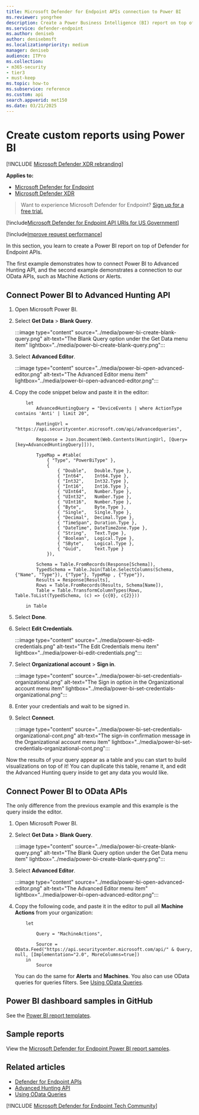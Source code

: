 ```yaml
---
title: Microsoft Defender for Endpoint APIs connection to Power BI
ms.reviewer: yongrhee
description: Create a Power Business Intelligence (BI) report on top of Microsoft Defender for Endpoint APIs.
ms.service: defender-endpoint
ms.author: deniseb
author: denisebmsft
ms.localizationpriority: medium
manager: deniseb
audience: ITPro
ms.collection:
- m365-security
- tier3
- must-keep
ms.topic: how-to
ms.subservice: reference
ms.custom: api
search.appverid: met150
ms.date: 03/21/2025
---
```


# Create custom reports using Power BI

[!INCLUDE [Microsoft Defender XDR rebranding](../../includes/microsoft-defender.md)]

**Applies to:**

- [Microsoft Defender for Endpoint](../microsoft-defender-endpoint.md)
- [Microsoft Defender XDR](/defender-xdr)

> Want to experience Microsoft Defender for Endpoint? [Sign up for a free trial.](https://go.microsoft.com/fwlink/p/?linkid=2225630)

[!include[Microsoft Defender for Endpoint API URIs for US Government](../../includes/microsoft-defender-api-usgov.md)]

[!include[Improve request performance](../../includes/improve-request-performance.md)]

In this section, you learn to create a Power BI report on top of Defender for Endpoint APIs.

The first example demonstrates how to connect Power BI to Advanced Hunting API, and the second example demonstrates a connection to our OData APIs, such as Machine Actions or Alerts.

## Connect Power BI to Advanced Hunting API

1. Open Microsoft Power BI.

2. Select **Get Data** \> **Blank Query**.

   :::image type="content" source="../media/power-bi-create-blank-query.png" alt-text="The Blank Query option under the Get Data menu item" lightbox="../media/power-bi-create-blank-query.png":::

3. Select **Advanced Editor**.

   :::image type="content" source="../media/power-bi-open-advanced-editor.png" alt-text="The Advanced Editor menu item" lightbox="../media/power-bi-open-advanced-editor.png":::

4. Copy the code snippet below and paste it in the editor:

   ```
       let
           AdvancedHuntingQuery = "DeviceEvents | where ActionType contains 'Anti' | limit 20",
   
           HuntingUrl = "https://api.securitycenter.microsoft.com/api/advancedqueries",
   
           Response = Json.Document(Web.Contents(HuntingUrl, [Query=[key=AdvancedHuntingQuery]])),
   
           TypeMap = #table(
               { "Type", "PowerBiType" },
               {
                   { "Double",   Double.Type },
                   { "Int64",    Int64.Type },
                   { "Int32",    Int32.Type },
                   { "Int16",    Int16.Type },
                   { "UInt64",   Number.Type },
                   { "UInt32",   Number.Type },
                   { "UInt16",   Number.Type },
                   { "Byte",     Byte.Type },
                   { "Single",   Single.Type },
                   { "Decimal",  Decimal.Type },
                   { "TimeSpan", Duration.Type },
                   { "DateTime", DateTimeZone.Type },
                   { "String",   Text.Type },
                   { "Boolean",  Logical.Type },
                   { "SByte",    Logical.Type },
                   { "Guid",     Text.Type }
               }),
   
           Schema = Table.FromRecords(Response[Schema]),
           TypedSchema = Table.Join(Table.SelectColumns(Schema, {"Name", "Type"}), {"Type"}, TypeMap , {"Type"}),
           Results = Response[Results],
           Rows = Table.FromRecords(Results, Schema[Name]),
           Table = Table.TransformColumnTypes(Rows, Table.ToList(TypedSchema, (c) => {c{0}, c{2}}))
   
       in Table
   ```

5. Select **Done**.

6. Select **Edit Credentials**.

   :::image type="content" source="../media/power-bi-edit-credentials.png" alt-text="The Edit Credentials menu item" lightbox="../media/power-bi-edit-credentials.png":::

7. Select **Organizational account** \> **Sign in**.

   :::image type="content" source="../media/power-bi-set-credentials-organizational.png" alt-text="The Sign in option in the Organizational account menu item" lightbox="../media/power-bi-set-credentials-organizational.png":::

8. Enter your credentials and wait to be signed in.

9. Select **Connect**.

   :::image type="content" source="../media/power-bi-set-credentials-organizational-cont.png" alt-text="The sign-in confirmation message in the Organizational account menu item" lightbox="../media/power-bi-set-credentials-organizational-cont.png":::

Now the results of your query appear as a table and you can start to build visualizations on top of it! You can duplicate this table, rename it, and edit the Advanced Hunting query inside to get any data you would like.

## Connect Power BI to OData APIs

The only difference from the previous example and this example is the query inside the editor. 

1. Open Microsoft Power BI.

2. Select **Get Data** \> **Blank Query**.

   :::image type="content" source="../media/power-bi-create-blank-query.png" alt-text="The Blank Query option under the Get Data menu item" lightbox="../media/power-bi-create-blank-query.png":::

3. Select **Advanced Editor**.

   :::image type="content" source="../media/power-bi-open-advanced-editor.png" alt-text="The Advanced Editor menu item" lightbox="../media/power-bi-open-advanced-editor.png":::

4. Copy the following code, and paste it in the editor to pull all **Machine Actions** from your organization:

   ```
       let

           Query = "MachineActions",

           Source = OData.Feed("https://api.securitycenter.microsoft.com/api/" & Query, null, [Implementation="2.0", MoreColumns=true])
       in
           Source
   ```

   You can do the same for **Alerts** and **Machines**. You also can use OData queries for queries filters. See [Using OData Queries](exposed-apis-odata-samples.md).

## Power BI dashboard samples in GitHub

See the [Power BI report templates](https://github.com/microsoft/MicrosoftDefenderATP-PowerBI).

## Sample reports

View the [Microsoft Defender for Endpoint Power BI report samples](/samples/browse/?products=mdatp).

## Related articles

- [Defender for Endpoint APIs](apis-intro.md)
- [Advanced Hunting API](run-advanced-query-api.md)
- [Using OData Queries](exposed-apis-odata-samples.md)

[!INCLUDE [Microsoft Defender for Endpoint Tech Community](../../includes/defender-mde-techcommunity.md)]
